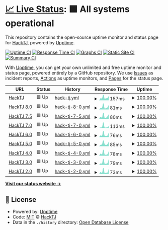 # [📈 Live Status](https://status.hacktj.org): <!--live status--> **🟩 All systems operational**

This repository contains the open-source uptime monitor and status page for [HackTJ](https://hacktj.org), powered by [Upptime](https://github.com/upptime/upptime).

[![Uptime CI](https://github.com/HackTJ/status/workflows/Uptime%20CI/badge.svg)](https://github.com/upptime/upptime/actions?query=workflow%3A%22Uptime+CI%22)
[![Response Time CI](https://github.com/HackTJ/status/workflows/Response%20Time%20CI/badge.svg)](https://github.com/upptime/upptime/actions?query=workflow%3A%22Response+Time+CI%22)
[![Graphs CI](https://github.com/HackTJ/status/workflows/Graphs%20CI/badge.svg)](https://github.com/upptime/upptime/actions?query=workflow%3A%22Graphs+CI%22)
[![Static Site CI](https://github.com/HackTJ/status/workflows/Static%20Site%20CI/badge.svg)](https://github.com/upptime/upptime/actions?query=workflow%3A%22Static+Site+CI%22)
[![Summary CI](https://github.com/HackTJ/status/workflows/Summary%20CI/badge.svg)](https://github.com/upptime/upptime/actions?query=workflow%3A%22Summary+CI%22)

With [Upptime](https://upptime.js.org), you can get your own unlimited and free uptime monitor and status page, powered entirely by a GitHub repository. We use [Issues](https://github.com/HackTJ/status/issues) as incident reports, [Actions](https://github.com/HackTJ/status/actions) as uptime monitors, and [Pages](https://status.hacktj.org) for the status page.

<!--start: status pages-->
<!-- This summary is generated by Upptime (https://github.com/upptime/upptime) -->
<!-- Do not edit this manually, your changes will be overwritten -->
<!-- prettier-ignore -->
| URL | Status | History | Response Time | Uptime |
| --- | ------ | ------- | ------------- | ------ |
| <img alt="" src="https://favicons.githubusercontent.com/hacktj.org" height="13"> [HackTJ](https://hacktj.org) | 🟩 Up | [hack-tj.yml](https://github.com/HackTJ/status/commits/HEAD/history/hack-tj.yml) | <details><summary><img alt="Response time graph" src="./graphs/hack-tj/response-time-week.png" height="20"> 157ms</summary><br><a href="https://status.hacktj.org/history/hack-tj"><img alt="Response time 229" src="https://img.shields.io/endpoint?url=https%3A%2F%2Fraw.githubusercontent.com%2FHackTJ%2Fstatus%2FHEAD%2Fapi%2Fhack-tj%2Fresponse-time.json"></a><br><a href="https://status.hacktj.org/history/hack-tj"><img alt="24-hour response time 277" src="https://img.shields.io/endpoint?url=https%3A%2F%2Fraw.githubusercontent.com%2FHackTJ%2Fstatus%2FHEAD%2Fapi%2Fhack-tj%2Fresponse-time-day.json"></a><br><a href="https://status.hacktj.org/history/hack-tj"><img alt="7-day response time 157" src="https://img.shields.io/endpoint?url=https%3A%2F%2Fraw.githubusercontent.com%2FHackTJ%2Fstatus%2FHEAD%2Fapi%2Fhack-tj%2Fresponse-time-week.json"></a><br><a href="https://status.hacktj.org/history/hack-tj"><img alt="30-day response time 175" src="https://img.shields.io/endpoint?url=https%3A%2F%2Fraw.githubusercontent.com%2FHackTJ%2Fstatus%2FHEAD%2Fapi%2Fhack-tj%2Fresponse-time-month.json"></a><br><a href="https://status.hacktj.org/history/hack-tj"><img alt="1-year response time 229" src="https://img.shields.io/endpoint?url=https%3A%2F%2Fraw.githubusercontent.com%2FHackTJ%2Fstatus%2FHEAD%2Fapi%2Fhack-tj%2Fresponse-time-year.json"></a></details> | <details><summary><a href="https://status.hacktj.org/history/hack-tj">100.00%</a></summary><a href="https://status.hacktj.org/history/hack-tj"><img alt="All-time uptime 100.00%" src="https://img.shields.io/endpoint?url=https%3A%2F%2Fraw.githubusercontent.com%2FHackTJ%2Fstatus%2FHEAD%2Fapi%2Fhack-tj%2Fuptime.json"></a><br><a href="https://status.hacktj.org/history/hack-tj"><img alt="24-hour uptime 100.00%" src="https://img.shields.io/endpoint?url=https%3A%2F%2Fraw.githubusercontent.com%2FHackTJ%2Fstatus%2FHEAD%2Fapi%2Fhack-tj%2Fuptime-day.json"></a><br><a href="https://status.hacktj.org/history/hack-tj"><img alt="7-day uptime 100.00%" src="https://img.shields.io/endpoint?url=https%3A%2F%2Fraw.githubusercontent.com%2FHackTJ%2Fstatus%2FHEAD%2Fapi%2Fhack-tj%2Fuptime-week.json"></a><br><a href="https://status.hacktj.org/history/hack-tj"><img alt="30-day uptime 100.00%" src="https://img.shields.io/endpoint?url=https%3A%2F%2Fraw.githubusercontent.com%2FHackTJ%2Fstatus%2FHEAD%2Fapi%2Fhack-tj%2Fuptime-month.json"></a><br><a href="https://status.hacktj.org/history/hack-tj"><img alt="1-year uptime 100.00%" src="https://img.shields.io/endpoint?url=https%3A%2F%2Fraw.githubusercontent.com%2FHackTJ%2Fstatus%2FHEAD%2Fapi%2Fhack-tj%2Fuptime-year.json"></a></details>
| <img alt="" src="https://hacktj.org/2021/favicon.ico" height="13"> [HackTJ 8.0](https://hacktj.org/2021) | 🟩 Up | [hack-tj-8-0.yml](https://github.com/HackTJ/status/commits/HEAD/history/hack-tj-8-0.yml) | <details><summary><img alt="Response time graph" src="./graphs/hack-tj-8-0/response-time-week.png" height="20"> 81ms</summary><br><a href="https://status.hacktj.org/history/hack-tj-8-0"><img alt="Response time 140" src="https://img.shields.io/endpoint?url=https%3A%2F%2Fraw.githubusercontent.com%2FHackTJ%2Fstatus%2FHEAD%2Fapi%2Fhack-tj-8-0%2Fresponse-time.json"></a><br><a href="https://status.hacktj.org/history/hack-tj-8-0"><img alt="24-hour response time 109" src="https://img.shields.io/endpoint?url=https%3A%2F%2Fraw.githubusercontent.com%2FHackTJ%2Fstatus%2FHEAD%2Fapi%2Fhack-tj-8-0%2Fresponse-time-day.json"></a><br><a href="https://status.hacktj.org/history/hack-tj-8-0"><img alt="7-day response time 81" src="https://img.shields.io/endpoint?url=https%3A%2F%2Fraw.githubusercontent.com%2FHackTJ%2Fstatus%2FHEAD%2Fapi%2Fhack-tj-8-0%2Fresponse-time-week.json"></a><br><a href="https://status.hacktj.org/history/hack-tj-8-0"><img alt="30-day response time 99" src="https://img.shields.io/endpoint?url=https%3A%2F%2Fraw.githubusercontent.com%2FHackTJ%2Fstatus%2FHEAD%2Fapi%2Fhack-tj-8-0%2Fresponse-time-month.json"></a><br><a href="https://status.hacktj.org/history/hack-tj-8-0"><img alt="1-year response time 140" src="https://img.shields.io/endpoint?url=https%3A%2F%2Fraw.githubusercontent.com%2FHackTJ%2Fstatus%2FHEAD%2Fapi%2Fhack-tj-8-0%2Fresponse-time-year.json"></a></details> | <details><summary><a href="https://status.hacktj.org/history/hack-tj-8-0">100.00%</a></summary><a href="https://status.hacktj.org/history/hack-tj-8-0"><img alt="All-time uptime 100.00%" src="https://img.shields.io/endpoint?url=https%3A%2F%2Fraw.githubusercontent.com%2FHackTJ%2Fstatus%2FHEAD%2Fapi%2Fhack-tj-8-0%2Fuptime.json"></a><br><a href="https://status.hacktj.org/history/hack-tj-8-0"><img alt="24-hour uptime 100.00%" src="https://img.shields.io/endpoint?url=https%3A%2F%2Fraw.githubusercontent.com%2FHackTJ%2Fstatus%2FHEAD%2Fapi%2Fhack-tj-8-0%2Fuptime-day.json"></a><br><a href="https://status.hacktj.org/history/hack-tj-8-0"><img alt="7-day uptime 100.00%" src="https://img.shields.io/endpoint?url=https%3A%2F%2Fraw.githubusercontent.com%2FHackTJ%2Fstatus%2FHEAD%2Fapi%2Fhack-tj-8-0%2Fuptime-week.json"></a><br><a href="https://status.hacktj.org/history/hack-tj-8-0"><img alt="30-day uptime 100.00%" src="https://img.shields.io/endpoint?url=https%3A%2F%2Fraw.githubusercontent.com%2FHackTJ%2Fstatus%2FHEAD%2Fapi%2Fhack-tj-8-0%2Fuptime-month.json"></a><br><a href="https://status.hacktj.org/history/hack-tj-8-0"><img alt="1-year uptime 100.00%" src="https://img.shields.io/endpoint?url=https%3A%2F%2Fraw.githubusercontent.com%2FHackTJ%2Fstatus%2FHEAD%2Fapi%2Fhack-tj-8-0%2Fuptime-year.json"></a></details>
| <img alt="" src="https://hacktj.org/2020v2/favicon.ico" height="13"> [HackTJ 7.5](https://hacktj.org/2020v2) | 🟩 Up | [hack-tj-7-5.yml](https://github.com/HackTJ/status/commits/HEAD/history/hack-tj-7-5.yml) | <details><summary><img alt="Response time graph" src="./graphs/hack-tj-7-5/response-time-week.png" height="20"> 80ms</summary><br><a href="https://status.hacktj.org/history/hack-tj-7-5"><img alt="Response time 152" src="https://img.shields.io/endpoint?url=https%3A%2F%2Fraw.githubusercontent.com%2FHackTJ%2Fstatus%2FHEAD%2Fapi%2Fhack-tj-7-5%2Fresponse-time.json"></a><br><a href="https://status.hacktj.org/history/hack-tj-7-5"><img alt="24-hour response time 99" src="https://img.shields.io/endpoint?url=https%3A%2F%2Fraw.githubusercontent.com%2FHackTJ%2Fstatus%2FHEAD%2Fapi%2Fhack-tj-7-5%2Fresponse-time-day.json"></a><br><a href="https://status.hacktj.org/history/hack-tj-7-5"><img alt="7-day response time 80" src="https://img.shields.io/endpoint?url=https%3A%2F%2Fraw.githubusercontent.com%2FHackTJ%2Fstatus%2FHEAD%2Fapi%2Fhack-tj-7-5%2Fresponse-time-week.json"></a><br><a href="https://status.hacktj.org/history/hack-tj-7-5"><img alt="30-day response time 96" src="https://img.shields.io/endpoint?url=https%3A%2F%2Fraw.githubusercontent.com%2FHackTJ%2Fstatus%2FHEAD%2Fapi%2Fhack-tj-7-5%2Fresponse-time-month.json"></a><br><a href="https://status.hacktj.org/history/hack-tj-7-5"><img alt="1-year response time 152" src="https://img.shields.io/endpoint?url=https%3A%2F%2Fraw.githubusercontent.com%2FHackTJ%2Fstatus%2FHEAD%2Fapi%2Fhack-tj-7-5%2Fresponse-time-year.json"></a></details> | <details><summary><a href="https://status.hacktj.org/history/hack-tj-7-5">100.00%</a></summary><a href="https://status.hacktj.org/history/hack-tj-7-5"><img alt="All-time uptime 100.00%" src="https://img.shields.io/endpoint?url=https%3A%2F%2Fraw.githubusercontent.com%2FHackTJ%2Fstatus%2FHEAD%2Fapi%2Fhack-tj-7-5%2Fuptime.json"></a><br><a href="https://status.hacktj.org/history/hack-tj-7-5"><img alt="24-hour uptime 100.00%" src="https://img.shields.io/endpoint?url=https%3A%2F%2Fraw.githubusercontent.com%2FHackTJ%2Fstatus%2FHEAD%2Fapi%2Fhack-tj-7-5%2Fuptime-day.json"></a><br><a href="https://status.hacktj.org/history/hack-tj-7-5"><img alt="7-day uptime 100.00%" src="https://img.shields.io/endpoint?url=https%3A%2F%2Fraw.githubusercontent.com%2FHackTJ%2Fstatus%2FHEAD%2Fapi%2Fhack-tj-7-5%2Fuptime-week.json"></a><br><a href="https://status.hacktj.org/history/hack-tj-7-5"><img alt="30-day uptime 100.00%" src="https://img.shields.io/endpoint?url=https%3A%2F%2Fraw.githubusercontent.com%2FHackTJ%2Fstatus%2FHEAD%2Fapi%2Fhack-tj-7-5%2Fuptime-month.json"></a><br><a href="https://status.hacktj.org/history/hack-tj-7-5"><img alt="1-year uptime 100.00%" src="https://img.shields.io/endpoint?url=https%3A%2F%2Fraw.githubusercontent.com%2FHackTJ%2Fstatus%2FHEAD%2Fapi%2Fhack-tj-7-5%2Fuptime-year.json"></a></details>
| <img alt="" src="https://hacktj.org/2020/favicon.ico" height="13"> [HackTJ 7.0](https://hacktj.org/2020) | 🟩 Up | [hack-tj-7-0.yml](https://github.com/HackTJ/status/commits/HEAD/history/hack-tj-7-0.yml) | <details><summary><img alt="Response time graph" src="./graphs/hack-tj-7-0/response-time-week.png" height="20"> 113ms</summary><br><a href="https://status.hacktj.org/history/hack-tj-7-0"><img alt="Response time 132" src="https://img.shields.io/endpoint?url=https%3A%2F%2Fraw.githubusercontent.com%2FHackTJ%2Fstatus%2FHEAD%2Fapi%2Fhack-tj-7-0%2Fresponse-time.json"></a><br><a href="https://status.hacktj.org/history/hack-tj-7-0"><img alt="24-hour response time 98" src="https://img.shields.io/endpoint?url=https%3A%2F%2Fraw.githubusercontent.com%2FHackTJ%2Fstatus%2FHEAD%2Fapi%2Fhack-tj-7-0%2Fresponse-time-day.json"></a><br><a href="https://status.hacktj.org/history/hack-tj-7-0"><img alt="7-day response time 113" src="https://img.shields.io/endpoint?url=https%3A%2F%2Fraw.githubusercontent.com%2FHackTJ%2Fstatus%2FHEAD%2Fapi%2Fhack-tj-7-0%2Fresponse-time-week.json"></a><br><a href="https://status.hacktj.org/history/hack-tj-7-0"><img alt="30-day response time 98" src="https://img.shields.io/endpoint?url=https%3A%2F%2Fraw.githubusercontent.com%2FHackTJ%2Fstatus%2FHEAD%2Fapi%2Fhack-tj-7-0%2Fresponse-time-month.json"></a><br><a href="https://status.hacktj.org/history/hack-tj-7-0"><img alt="1-year response time 132" src="https://img.shields.io/endpoint?url=https%3A%2F%2Fraw.githubusercontent.com%2FHackTJ%2Fstatus%2FHEAD%2Fapi%2Fhack-tj-7-0%2Fresponse-time-year.json"></a></details> | <details><summary><a href="https://status.hacktj.org/history/hack-tj-7-0">100.00%</a></summary><a href="https://status.hacktj.org/history/hack-tj-7-0"><img alt="All-time uptime 100.00%" src="https://img.shields.io/endpoint?url=https%3A%2F%2Fraw.githubusercontent.com%2FHackTJ%2Fstatus%2FHEAD%2Fapi%2Fhack-tj-7-0%2Fuptime.json"></a><br><a href="https://status.hacktj.org/history/hack-tj-7-0"><img alt="24-hour uptime 100.00%" src="https://img.shields.io/endpoint?url=https%3A%2F%2Fraw.githubusercontent.com%2FHackTJ%2Fstatus%2FHEAD%2Fapi%2Fhack-tj-7-0%2Fuptime-day.json"></a><br><a href="https://status.hacktj.org/history/hack-tj-7-0"><img alt="7-day uptime 100.00%" src="https://img.shields.io/endpoint?url=https%3A%2F%2Fraw.githubusercontent.com%2FHackTJ%2Fstatus%2FHEAD%2Fapi%2Fhack-tj-7-0%2Fuptime-week.json"></a><br><a href="https://status.hacktj.org/history/hack-tj-7-0"><img alt="30-day uptime 100.00%" src="https://img.shields.io/endpoint?url=https%3A%2F%2Fraw.githubusercontent.com%2FHackTJ%2Fstatus%2FHEAD%2Fapi%2Fhack-tj-7-0%2Fuptime-month.json"></a><br><a href="https://status.hacktj.org/history/hack-tj-7-0"><img alt="1-year uptime 100.00%" src="https://img.shields.io/endpoint?url=https%3A%2F%2Fraw.githubusercontent.com%2FHackTJ%2Fstatus%2FHEAD%2Fapi%2Fhack-tj-7-0%2Fuptime-year.json"></a></details>
| <img alt="" src="https://hacktj.org/2019/img/logo2.png" height="13"> [HackTJ 6.0](https://hacktj.org/2019) | 🟩 Up | [hack-tj-6-0.yml](https://github.com/HackTJ/status/commits/HEAD/history/hack-tj-6-0.yml) | <details><summary><img alt="Response time graph" src="./graphs/hack-tj-6-0/response-time-week.png" height="20"> 76ms</summary><br><a href="https://status.hacktj.org/history/hack-tj-6-0"><img alt="Response time 110" src="https://img.shields.io/endpoint?url=https%3A%2F%2Fraw.githubusercontent.com%2FHackTJ%2Fstatus%2FHEAD%2Fapi%2Fhack-tj-6-0%2Fresponse-time.json"></a><br><a href="https://status.hacktj.org/history/hack-tj-6-0"><img alt="24-hour response time 96" src="https://img.shields.io/endpoint?url=https%3A%2F%2Fraw.githubusercontent.com%2FHackTJ%2Fstatus%2FHEAD%2Fapi%2Fhack-tj-6-0%2Fresponse-time-day.json"></a><br><a href="https://status.hacktj.org/history/hack-tj-6-0"><img alt="7-day response time 76" src="https://img.shields.io/endpoint?url=https%3A%2F%2Fraw.githubusercontent.com%2FHackTJ%2Fstatus%2FHEAD%2Fapi%2Fhack-tj-6-0%2Fresponse-time-week.json"></a><br><a href="https://status.hacktj.org/history/hack-tj-6-0"><img alt="30-day response time 93" src="https://img.shields.io/endpoint?url=https%3A%2F%2Fraw.githubusercontent.com%2FHackTJ%2Fstatus%2FHEAD%2Fapi%2Fhack-tj-6-0%2Fresponse-time-month.json"></a><br><a href="https://status.hacktj.org/history/hack-tj-6-0"><img alt="1-year response time 110" src="https://img.shields.io/endpoint?url=https%3A%2F%2Fraw.githubusercontent.com%2FHackTJ%2Fstatus%2FHEAD%2Fapi%2Fhack-tj-6-0%2Fresponse-time-year.json"></a></details> | <details><summary><a href="https://status.hacktj.org/history/hack-tj-6-0">100.00%</a></summary><a href="https://status.hacktj.org/history/hack-tj-6-0"><img alt="All-time uptime 100.00%" src="https://img.shields.io/endpoint?url=https%3A%2F%2Fraw.githubusercontent.com%2FHackTJ%2Fstatus%2FHEAD%2Fapi%2Fhack-tj-6-0%2Fuptime.json"></a><br><a href="https://status.hacktj.org/history/hack-tj-6-0"><img alt="24-hour uptime 100.00%" src="https://img.shields.io/endpoint?url=https%3A%2F%2Fraw.githubusercontent.com%2FHackTJ%2Fstatus%2FHEAD%2Fapi%2Fhack-tj-6-0%2Fuptime-day.json"></a><br><a href="https://status.hacktj.org/history/hack-tj-6-0"><img alt="7-day uptime 100.00%" src="https://img.shields.io/endpoint?url=https%3A%2F%2Fraw.githubusercontent.com%2FHackTJ%2Fstatus%2FHEAD%2Fapi%2Fhack-tj-6-0%2Fuptime-week.json"></a><br><a href="https://status.hacktj.org/history/hack-tj-6-0"><img alt="30-day uptime 100.00%" src="https://img.shields.io/endpoint?url=https%3A%2F%2Fraw.githubusercontent.com%2FHackTJ%2Fstatus%2FHEAD%2Fapi%2Fhack-tj-6-0%2Fuptime-month.json"></a><br><a href="https://status.hacktj.org/history/hack-tj-6-0"><img alt="1-year uptime 100.00%" src="https://img.shields.io/endpoint?url=https%3A%2F%2Fraw.githubusercontent.com%2FHackTJ%2Fstatus%2FHEAD%2Fapi%2Fhack-tj-6-0%2Fuptime-year.json"></a></details>
| <img alt="" src="https://hacktj.org/2018/img/favicon.png" height="13"> [HackTJ 5.0](https://hacktj.org/2018) | 🟩 Up | [hack-tj-5-0.yml](https://github.com/HackTJ/status/commits/HEAD/history/hack-tj-5-0.yml) | <details><summary><img alt="Response time graph" src="./graphs/hack-tj-5-0/response-time-week.png" height="20"> 85ms</summary><br><a href="https://status.hacktj.org/history/hack-tj-5-0"><img alt="Response time 152" src="https://img.shields.io/endpoint?url=https%3A%2F%2Fraw.githubusercontent.com%2FHackTJ%2Fstatus%2FHEAD%2Fapi%2Fhack-tj-5-0%2Fresponse-time.json"></a><br><a href="https://status.hacktj.org/history/hack-tj-5-0"><img alt="24-hour response time 103" src="https://img.shields.io/endpoint?url=https%3A%2F%2Fraw.githubusercontent.com%2FHackTJ%2Fstatus%2FHEAD%2Fapi%2Fhack-tj-5-0%2Fresponse-time-day.json"></a><br><a href="https://status.hacktj.org/history/hack-tj-5-0"><img alt="7-day response time 85" src="https://img.shields.io/endpoint?url=https%3A%2F%2Fraw.githubusercontent.com%2FHackTJ%2Fstatus%2FHEAD%2Fapi%2Fhack-tj-5-0%2Fresponse-time-week.json"></a><br><a href="https://status.hacktj.org/history/hack-tj-5-0"><img alt="30-day response time 88" src="https://img.shields.io/endpoint?url=https%3A%2F%2Fraw.githubusercontent.com%2FHackTJ%2Fstatus%2FHEAD%2Fapi%2Fhack-tj-5-0%2Fresponse-time-month.json"></a><br><a href="https://status.hacktj.org/history/hack-tj-5-0"><img alt="1-year response time 152" src="https://img.shields.io/endpoint?url=https%3A%2F%2Fraw.githubusercontent.com%2FHackTJ%2Fstatus%2FHEAD%2Fapi%2Fhack-tj-5-0%2Fresponse-time-year.json"></a></details> | <details><summary><a href="https://status.hacktj.org/history/hack-tj-5-0">100.00%</a></summary><a href="https://status.hacktj.org/history/hack-tj-5-0"><img alt="All-time uptime 100.00%" src="https://img.shields.io/endpoint?url=https%3A%2F%2Fraw.githubusercontent.com%2FHackTJ%2Fstatus%2FHEAD%2Fapi%2Fhack-tj-5-0%2Fuptime.json"></a><br><a href="https://status.hacktj.org/history/hack-tj-5-0"><img alt="24-hour uptime 100.00%" src="https://img.shields.io/endpoint?url=https%3A%2F%2Fraw.githubusercontent.com%2FHackTJ%2Fstatus%2FHEAD%2Fapi%2Fhack-tj-5-0%2Fuptime-day.json"></a><br><a href="https://status.hacktj.org/history/hack-tj-5-0"><img alt="7-day uptime 100.00%" src="https://img.shields.io/endpoint?url=https%3A%2F%2Fraw.githubusercontent.com%2FHackTJ%2Fstatus%2FHEAD%2Fapi%2Fhack-tj-5-0%2Fuptime-week.json"></a><br><a href="https://status.hacktj.org/history/hack-tj-5-0"><img alt="30-day uptime 100.00%" src="https://img.shields.io/endpoint?url=https%3A%2F%2Fraw.githubusercontent.com%2FHackTJ%2Fstatus%2FHEAD%2Fapi%2Fhack-tj-5-0%2Fuptime-month.json"></a><br><a href="https://status.hacktj.org/history/hack-tj-5-0"><img alt="1-year uptime 100.00%" src="https://img.shields.io/endpoint?url=https%3A%2F%2Fraw.githubusercontent.com%2FHackTJ%2Fstatus%2FHEAD%2Fapi%2Fhack-tj-5-0%2Fuptime-year.json"></a></details>
| <img alt="" src="https://hacktj.org/2017/img/favicon.png" height="13"> [HackTJ 4.0](https://hacktj.org/2017) | 🟩 Up | [hack-tj-4-0.yml](https://github.com/HackTJ/status/commits/HEAD/history/hack-tj-4-0.yml) | <details><summary><img alt="Response time graph" src="./graphs/hack-tj-4-0/response-time-week.png" height="20"> 78ms</summary><br><a href="https://status.hacktj.org/history/hack-tj-4-0"><img alt="Response time 105" src="https://img.shields.io/endpoint?url=https%3A%2F%2Fraw.githubusercontent.com%2FHackTJ%2Fstatus%2FHEAD%2Fapi%2Fhack-tj-4-0%2Fresponse-time.json"></a><br><a href="https://status.hacktj.org/history/hack-tj-4-0"><img alt="24-hour response time 118" src="https://img.shields.io/endpoint?url=https%3A%2F%2Fraw.githubusercontent.com%2FHackTJ%2Fstatus%2FHEAD%2Fapi%2Fhack-tj-4-0%2Fresponse-time-day.json"></a><br><a href="https://status.hacktj.org/history/hack-tj-4-0"><img alt="7-day response time 78" src="https://img.shields.io/endpoint?url=https%3A%2F%2Fraw.githubusercontent.com%2FHackTJ%2Fstatus%2FHEAD%2Fapi%2Fhack-tj-4-0%2Fresponse-time-week.json"></a><br><a href="https://status.hacktj.org/history/hack-tj-4-0"><img alt="30-day response time 84" src="https://img.shields.io/endpoint?url=https%3A%2F%2Fraw.githubusercontent.com%2FHackTJ%2Fstatus%2FHEAD%2Fapi%2Fhack-tj-4-0%2Fresponse-time-month.json"></a><br><a href="https://status.hacktj.org/history/hack-tj-4-0"><img alt="1-year response time 105" src="https://img.shields.io/endpoint?url=https%3A%2F%2Fraw.githubusercontent.com%2FHackTJ%2Fstatus%2FHEAD%2Fapi%2Fhack-tj-4-0%2Fresponse-time-year.json"></a></details> | <details><summary><a href="https://status.hacktj.org/history/hack-tj-4-0">100.00%</a></summary><a href="https://status.hacktj.org/history/hack-tj-4-0"><img alt="All-time uptime 100.00%" src="https://img.shields.io/endpoint?url=https%3A%2F%2Fraw.githubusercontent.com%2FHackTJ%2Fstatus%2FHEAD%2Fapi%2Fhack-tj-4-0%2Fuptime.json"></a><br><a href="https://status.hacktj.org/history/hack-tj-4-0"><img alt="24-hour uptime 100.00%" src="https://img.shields.io/endpoint?url=https%3A%2F%2Fraw.githubusercontent.com%2FHackTJ%2Fstatus%2FHEAD%2Fapi%2Fhack-tj-4-0%2Fuptime-day.json"></a><br><a href="https://status.hacktj.org/history/hack-tj-4-0"><img alt="7-day uptime 100.00%" src="https://img.shields.io/endpoint?url=https%3A%2F%2Fraw.githubusercontent.com%2FHackTJ%2Fstatus%2FHEAD%2Fapi%2Fhack-tj-4-0%2Fuptime-week.json"></a><br><a href="https://status.hacktj.org/history/hack-tj-4-0"><img alt="30-day uptime 100.00%" src="https://img.shields.io/endpoint?url=https%3A%2F%2Fraw.githubusercontent.com%2FHackTJ%2Fstatus%2FHEAD%2Fapi%2Fhack-tj-4-0%2Fuptime-month.json"></a><br><a href="https://status.hacktj.org/history/hack-tj-4-0"><img alt="1-year uptime 100.00%" src="https://img.shields.io/endpoint?url=https%3A%2F%2Fraw.githubusercontent.com%2FHackTJ%2Fstatus%2FHEAD%2Fapi%2Fhack-tj-4-0%2Fuptime-year.json"></a></details>
| <img alt="" src="https://hacktj.org/2016/img/favicon.png" height="13"> [HackTJ 3.0](https://hacktj.org/2016) | 🟩 Up | [hack-tj-3-0.yml](https://github.com/HackTJ/status/commits/HEAD/history/hack-tj-3-0.yml) | <details><summary><img alt="Response time graph" src="./graphs/hack-tj-3-0/response-time-week.png" height="20"> 79ms</summary><br><a href="https://status.hacktj.org/history/hack-tj-3-0"><img alt="Response time 125" src="https://img.shields.io/endpoint?url=https%3A%2F%2Fraw.githubusercontent.com%2FHackTJ%2Fstatus%2FHEAD%2Fapi%2Fhack-tj-3-0%2Fresponse-time.json"></a><br><a href="https://status.hacktj.org/history/hack-tj-3-0"><img alt="24-hour response time 88" src="https://img.shields.io/endpoint?url=https%3A%2F%2Fraw.githubusercontent.com%2FHackTJ%2Fstatus%2FHEAD%2Fapi%2Fhack-tj-3-0%2Fresponse-time-day.json"></a><br><a href="https://status.hacktj.org/history/hack-tj-3-0"><img alt="7-day response time 79" src="https://img.shields.io/endpoint?url=https%3A%2F%2Fraw.githubusercontent.com%2FHackTJ%2Fstatus%2FHEAD%2Fapi%2Fhack-tj-3-0%2Fresponse-time-week.json"></a><br><a href="https://status.hacktj.org/history/hack-tj-3-0"><img alt="30-day response time 87" src="https://img.shields.io/endpoint?url=https%3A%2F%2Fraw.githubusercontent.com%2FHackTJ%2Fstatus%2FHEAD%2Fapi%2Fhack-tj-3-0%2Fresponse-time-month.json"></a><br><a href="https://status.hacktj.org/history/hack-tj-3-0"><img alt="1-year response time 125" src="https://img.shields.io/endpoint?url=https%3A%2F%2Fraw.githubusercontent.com%2FHackTJ%2Fstatus%2FHEAD%2Fapi%2Fhack-tj-3-0%2Fresponse-time-year.json"></a></details> | <details><summary><a href="https://status.hacktj.org/history/hack-tj-3-0">100.00%</a></summary><a href="https://status.hacktj.org/history/hack-tj-3-0"><img alt="All-time uptime 100.00%" src="https://img.shields.io/endpoint?url=https%3A%2F%2Fraw.githubusercontent.com%2FHackTJ%2Fstatus%2FHEAD%2Fapi%2Fhack-tj-3-0%2Fuptime.json"></a><br><a href="https://status.hacktj.org/history/hack-tj-3-0"><img alt="24-hour uptime 100.00%" src="https://img.shields.io/endpoint?url=https%3A%2F%2Fraw.githubusercontent.com%2FHackTJ%2Fstatus%2FHEAD%2Fapi%2Fhack-tj-3-0%2Fuptime-day.json"></a><br><a href="https://status.hacktj.org/history/hack-tj-3-0"><img alt="7-day uptime 100.00%" src="https://img.shields.io/endpoint?url=https%3A%2F%2Fraw.githubusercontent.com%2FHackTJ%2Fstatus%2FHEAD%2Fapi%2Fhack-tj-3-0%2Fuptime-week.json"></a><br><a href="https://status.hacktj.org/history/hack-tj-3-0"><img alt="30-day uptime 100.00%" src="https://img.shields.io/endpoint?url=https%3A%2F%2Fraw.githubusercontent.com%2FHackTJ%2Fstatus%2FHEAD%2Fapi%2Fhack-tj-3-0%2Fuptime-month.json"></a><br><a href="https://status.hacktj.org/history/hack-tj-3-0"><img alt="1-year uptime 100.00%" src="https://img.shields.io/endpoint?url=https%3A%2F%2Fraw.githubusercontent.com%2FHackTJ%2Fstatus%2FHEAD%2Fapi%2Fhack-tj-3-0%2Fuptime-year.json"></a></details>
| <img alt="" src="https://hacktj.org/2015/img/favicon.png" height="13"> [HackTJ 2.0](https://hacktj.org/2015) | 🟩 Up | [hack-tj-2-0.yml](https://github.com/HackTJ/status/commits/HEAD/history/hack-tj-2-0.yml) | <details><summary><img alt="Response time graph" src="./graphs/hack-tj-2-0/response-time-week.png" height="20"> 73ms</summary><br><a href="https://status.hacktj.org/history/hack-tj-2-0"><img alt="Response time 111" src="https://img.shields.io/endpoint?url=https%3A%2F%2Fraw.githubusercontent.com%2FHackTJ%2Fstatus%2FHEAD%2Fapi%2Fhack-tj-2-0%2Fresponse-time.json"></a><br><a href="https://status.hacktj.org/history/hack-tj-2-0"><img alt="24-hour response time 86" src="https://img.shields.io/endpoint?url=https%3A%2F%2Fraw.githubusercontent.com%2FHackTJ%2Fstatus%2FHEAD%2Fapi%2Fhack-tj-2-0%2Fresponse-time-day.json"></a><br><a href="https://status.hacktj.org/history/hack-tj-2-0"><img alt="7-day response time 73" src="https://img.shields.io/endpoint?url=https%3A%2F%2Fraw.githubusercontent.com%2FHackTJ%2Fstatus%2FHEAD%2Fapi%2Fhack-tj-2-0%2Fresponse-time-week.json"></a><br><a href="https://status.hacktj.org/history/hack-tj-2-0"><img alt="30-day response time 84" src="https://img.shields.io/endpoint?url=https%3A%2F%2Fraw.githubusercontent.com%2FHackTJ%2Fstatus%2FHEAD%2Fapi%2Fhack-tj-2-0%2Fresponse-time-month.json"></a><br><a href="https://status.hacktj.org/history/hack-tj-2-0"><img alt="1-year response time 111" src="https://img.shields.io/endpoint?url=https%3A%2F%2Fraw.githubusercontent.com%2FHackTJ%2Fstatus%2FHEAD%2Fapi%2Fhack-tj-2-0%2Fresponse-time-year.json"></a></details> | <details><summary><a href="https://status.hacktj.org/history/hack-tj-2-0">100.00%</a></summary><a href="https://status.hacktj.org/history/hack-tj-2-0"><img alt="All-time uptime 100.00%" src="https://img.shields.io/endpoint?url=https%3A%2F%2Fraw.githubusercontent.com%2FHackTJ%2Fstatus%2FHEAD%2Fapi%2Fhack-tj-2-0%2Fuptime.json"></a><br><a href="https://status.hacktj.org/history/hack-tj-2-0"><img alt="24-hour uptime 100.00%" src="https://img.shields.io/endpoint?url=https%3A%2F%2Fraw.githubusercontent.com%2FHackTJ%2Fstatus%2FHEAD%2Fapi%2Fhack-tj-2-0%2Fuptime-day.json"></a><br><a href="https://status.hacktj.org/history/hack-tj-2-0"><img alt="7-day uptime 100.00%" src="https://img.shields.io/endpoint?url=https%3A%2F%2Fraw.githubusercontent.com%2FHackTJ%2Fstatus%2FHEAD%2Fapi%2Fhack-tj-2-0%2Fuptime-week.json"></a><br><a href="https://status.hacktj.org/history/hack-tj-2-0"><img alt="30-day uptime 100.00%" src="https://img.shields.io/endpoint?url=https%3A%2F%2Fraw.githubusercontent.com%2FHackTJ%2Fstatus%2FHEAD%2Fapi%2Fhack-tj-2-0%2Fuptime-month.json"></a><br><a href="https://status.hacktj.org/history/hack-tj-2-0"><img alt="1-year uptime 100.00%" src="https://img.shields.io/endpoint?url=https%3A%2F%2Fraw.githubusercontent.com%2FHackTJ%2Fstatus%2FHEAD%2Fapi%2Fhack-tj-2-0%2Fuptime-year.json"></a></details>

<!--end: status pages-->

[**Visit our status website →**](https://status.hacktj.org)

## 📄 License

- Powered by: [Upptime](https://github.com/upptime/upptime)
- Code: [MIT](./LICENSE) © [HackTJ](https://hacktj.org)
- Data in the `./history` directory: [Open Database License](https://opendatacommons.org/licenses/odbl/1-0/)
